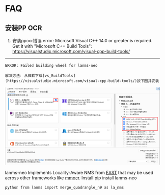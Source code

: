 # FAQ  

## 安装PP OCR

1. 安装ppocr错误
    error: Microsoft Visual C++ 14.0 or greater is required. Get it with "Microsoft C++ Build Tools": https://visualstudio.microsoft.com/visual-cpp-build-tools/
--------------------------------------
  	ERROR: Failed building wheel for lanms-neo
  	
  	解决方法: 从微软下载[vs_BuildTools](https://visualstudio.microsoft.com/visual-cpp-build-tools/)按下图并安装

![image-20221122011801612](pp_ocr_faq.assets/image-20221122011801612.png)

lanms-neo Implements Locality-Aware NMS from [EAST](https://github.com/argman/EAST) that may be used across other frameworks like [mmocr](https://github.com/open-mmlab/mmocr). Install pip install lanms-neo

  ```
  python from lanms import merge_quadrangle_n9 as la_nms
  ```
